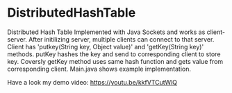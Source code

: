 # DistributedHashTable

Distributed Hash Table
Implemented with Java Sockets and works as client-server. After initilizing server, multiple clients can connect to that server. 
Client has 'putkey(String key, Object value)' and 'getKey(String key)' methods. putKey  hashes the key and send to corresponding
client to store key. Coversly getKey method uses same hash function and gets value from corresponding client. Main.java shows example implementation.

Have a look my demo video: https://youtu.be/kkfVTCutWlQ
